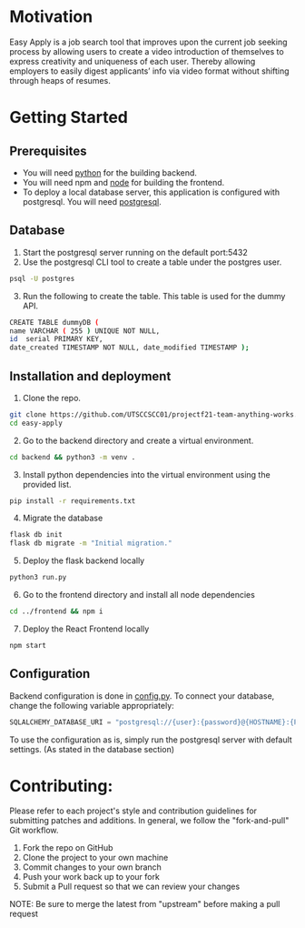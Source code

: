 # Motivation 
Easy Apply is a job search tool that improves upon the current job seeking process by allowing users 
to create a video introduction of themselves to express creativity and uniqueness of each user. 
Thereby allowing employers to easily digest applicants’ info via video format without shifting through heaps of resumes.



# Getting Started
## Prerequisites
- You will need [python](https://www.python.org/downloads/) for the building backend.
- You will need npm and [node](https://nodejs.org/en/) for building the frontend.
- To deploy a local database server, this application is configured with postgresql. 
  You will need [postgresql](https://www.postgresql.org/download/).

## Database 

1. Start the postgresql server running on the default port:5432
2. Use the postgresql CLI tool to create a table under the postgres user.

```bash
psql -U postgres
```

3. Run the following to create the table. This table is used for the dummy API.

```bash
CREATE TABLE dummyDB ( 
name VARCHAR ( 255 ) UNIQUE NOT NULL, 
id  serial PRIMARY KEY, 
date_created TIMESTAMP NOT NULL, date_modified TIMESTAMP );
```

## Installation and deployment 

1. Clone the repo.
```bash 
git clone https://github.com/UTSCCSCC01/projectf21-team-anything-works.git easy-apply
cd easy-apply
```

2. Go to the backend directory and create a virtual environment. 

```bash
cd backend && python3 -m venv .
```

3. Install python dependencies into the virtual environment using the provided list. 

```bash
pip install -r requirements.txt
```
4. Migrate the database

```bash
flask db init
flask db migrate -m "Initial migration."
```

5. Deploy the flask backend locally

```bash
python3 run.py
```

6. Go to the frontend directory and install all node dependencies

```bash
cd ../frontend && npm i 
```

7. Deploy the React Frontend locally

```bash
npm start
```

## Configuration
Backend configuration is done in [config.py](https://github.com/UTSCCSCC01/projectf21-team-anything-works/blob/main/backend/config.py). 
To connect your database, change the following variable appropriately: 
```python
SQLALCHEMY_DATABASE_URI = "postgresql://{user}:{password}@{HOSTNAME}:{PORT}/{tableName}"
```
To use the configuration as is, simply run the postgresql server with default settings. (As stated in the database section)


# Contributing: 
Please refer to each project's style and contribution guidelines for submitting patches and additions. In general, we follow the "fork-and-pull" Git workflow.

1. Fork the repo on GitHub
2. Clone the project to your own machine
3. Commit changes to your own branch
4. Push your work back up to your fork
5. Submit a Pull request so that we can review your changes

NOTE: Be sure to merge the latest from "upstream" before making a pull request
